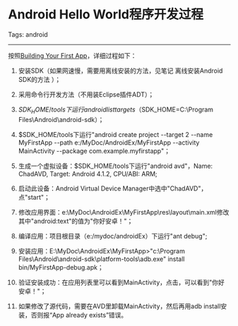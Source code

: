 # Android Hello World程序开发过程
Tags: android

------

按照[Building Your First App]( https://developer.android.com/training/basics/firstapp/index.html )，详细过程如下：

1. 安装SDK（如果网速慢，需要用离线安装的方法，见笔记 离线安装Android SDK的方法 ）；

1. 采用命令行开发方法（不用装Eclipse插件ADT）；

1. $SDK_HOME/tools下运行android list targets（$SDK_HOME=C:\Program Files\Android\android-sdk）；

1. $SDK_HOME/tools下运行"android create project --target 2 --name MyFirstApp --path e:/MyDoc/AndroidEx/MyFirstApp --activity MainActivity --package com.example.myfirstapp"；

1. 生成一个虚拟设备：$SDK_HOME/tools下运行"android avd"，Name: ChadAVD, Target: Android 4.1.2, CPU/ABI: ARM;

1. 启动此设备：Android Virtual Device Manager中选中"ChadAVD"，点"start"；

1. 修改应用界面：e:\MyDoc\AndroidEx\MyFirstApp\res\layout\main.xml修改其中"android:text"的值为"你好安卓！"；

1. 编译应用：项目根目录（e:/mydoc/androidEx）下运行"ant debug";

1. 安装应用：E:\MyDoc\AndroidEx\MyFirstApp>"c:\Program Files\Android\android-sdk\platform-tools\adb.exe" install bin/MyFirstApp-debug.apk；

1. 验证安装成功：在应用列表里可以看到MainActivity，点击，可以看到"你好安卓！"；

1. 如果修改了源代码，需要在AVD里卸载MainActivity，然后再用adb install安装，否则报“App already exists”错误。